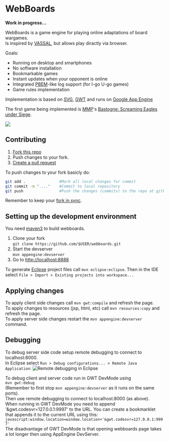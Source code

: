 WebBoards
=========

<b>Work in progress...</b>

WebBoards is a game engine for playing online adaptations of board wargames.  
Is inspired by [VASSAL](http://www.vassalengine.org/), but allows play diractly via browser.

Goals:
  * Running on desktop and smartphones
  * No software installation 
  * Bookmarkable games
  * Instant updates when your opponent is online
  * Integrated [PBEM](http://en.wikipedia.org/wiki/Play-by-mail_game)-like log support (for I-go U-go games)
  * Game rules implementation

Implementation is based on [SVG](http://en.wikipedia.org/wiki/Scalable_Vector_Graphics), 
[GWT](https://developers.google.com/web-toolkit/) and runs on 
[Google App Engine](https://developers.google.com/appengine/)

The first game being implemented is [MMP](http://www.multimanpublishing.com/Products/tabid/58/ProductID/69/Default.aspx)'s
[Bastogne: Screaming Eagles under Siege](http://boardgamegeek.com/boardgame/35669/bastogne-screaming-eagles-under-siege).

![](https://raw.github.com/wiki/rzymek/webboards/img/screenshot.png)

Contributing
-------------

1. [Fork this repo](https://help.github.com/articles/fork-a-repo)  
2. Push changes to your fork. 
3. [Create a pull request](https://help.github.com/articles/creating-a-pull-request)

To push changes to your fork basicly do:
```bash
git add .               #Mark all local changes for commit
git commit -m "...."    #Commit to local repository
git push                #Push the changes (commits) to the repo at github
```

Remember to keep your [fork in sync](https://help.github.com/articles/syncing-a-fork).

Setting up the development environment 
---------------------------------

You need [maven3](http://maven.apache.org/download.cgi) to build webboards.

1. Clone your fork  
   `git clone https://github.com/$USER/webboards.git`     
2. Start the devserver  
   `mvn appengine:devserver`  
3. Go to [http://localhost:8888](http://localhost:8888)  

To generate [Eclipse](http://www.eclipse.org/downloads/) project files call `mvn eclipse:eclipse`.
Then in the IDE select `File > Import > Existing projects into workspace...`

Applying changes
----------------
To apply client side changes call `mvn gwt:compile` and refresh the page.  
To apply changes to resources (jsp, html, etc) call `mvn resources:copy` and refresh the page.  
To apply server side changes restart the `mvn appengine:devserver` command.

Debugging
---------
To debug server side code setup remote debugging to connect to localhost:8000.  
In Eclipse select `Run > Debug configurations... > Remote Java Application`:
![Remote debugging in Eclipse](https://raw.github.com/wiki/rzymek/webboards/img/remote-dbg.png)

To debug client and server code run in GWT DevMode using  
    `mvn gwt:debug`   
(Remember to first stop `mvn appengine:devserver` as it runs on the same ports).  
Then use remote debugging to connect to localhost:8000 (as above).  
When running in GWT DevMode you need to append '&gwt.codesvr=127.0.0.1:9997' to the URL.
You can create a bookmarklet that appends it to the current URL using this:  
    `javascript:window.location=window.location+'&gwt.codesvr=127.0.0.1:9997'`  
The disadvantage of GWT DevMode is that opening webboards page takes a lot longer then using AppEngine DevServer. 
